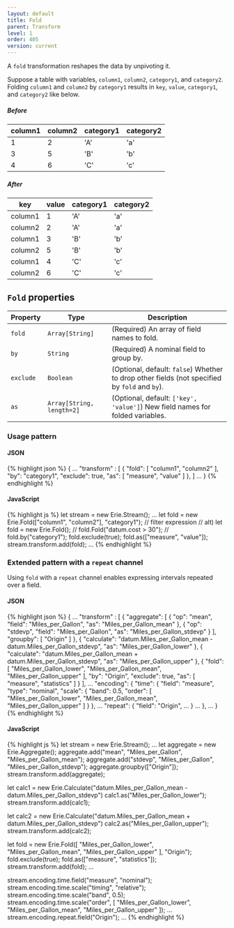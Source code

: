 ```yaml
---
layout: default
title: Fold
parent: Transform
level: 1
order: 405
version: current
---
```


A `fold` transformation reshapes the data by unpivoting it.

Suppose a table with variables, `column1`, `column2`, `category1`, and `category2`.
Folding `column1` and `column2` by `category1` results in `key`, `value`, `category1`, and `category2` like below.

##### Before

| column1 | column2 | category1 | category2 |
| ------- | ------- | --------- | --------- |
| 1 | 2 | 'A' | 'a' |
| 3 | 5 | 'B' | 'b' |
| 4 | 6 | 'C' | 'c' |

##### After

| key | value | category1 | category2 |
| --- | ----- | --------- | --------- |
| column1 | 1 | 'A' | 'a' |
| column2 | 2 | 'A' | 'a' |
| column1 | 3 | 'B' | 'b' |
| column2 | 5 | 'B' | 'b' |
| column1 | 4 | 'C' | 'c' |
| column2 | 6 | 'C' | 'c' |

## `Fold` properties

| Property | Type | Description |
| -------- | ---- | ----------- |
| `fold` | `Array[String]` | (Required) An array of field names to fold. |
| `by` | `String` | (Required) A nominal field to group by. |
| `exclude` | `Boolean` | (Optional, default: `false`) Whether to drop other fields (not specified by `fold` and `by`). |
| `as` | `Array[String, length=2]` | (Optional, default: `['key', 'value']`) New field names for folded variables. |

### Usage pattern

<code-groups>
<code-group>
<h4>JSON</h4>
{% highlight json %}
{
  ...
  "transform" : [
    {
      "fold": [
        "column1", "column2"
      ],
      "by": "category1",
      "exclude": true,
      "as": [
        "measure", "value"
      ]
    },
  ]
  ...
}
{% endhighlight %}
</code-group>
<code-group>
<h4>JavaScript</h4>
{% highlight js %}
let stream = new Erie.Stream();
...
let fold = new Erie.Fold(["column1", "column2"], "category1"); // filter expression
// alt) let fold = new Erie.Fold();
//      fold.Fold("datum.cost > 30");
//      fold.by("category1");
fold.exclude(true);
fold.as(["measure", "value"]);
stream.transform.add(fold);
...
{% endhighlight %}
</code-group>
</code-groups>

### Extended pattern with a `repeat` channel

Using `fold` with a `repeat` channel enables expressing intervals repeated over a field.

<code-groups>
<code-group>
<h4>JSON</h4>
{% highlight json %}
{
  ...
  "transform" : [
    {
      "aggregate": [
        {
          "op": "mean",
          "field": "Miles_per_Gallon",
          "as": "Miles_per_Gallon_mean"
        },
        {
          "op": "stdevp",
          "field": "Miles_per_Gallon",
          "as": "Miles_per_Gallon_stdevp"
        }
      ],
      "groupby": [
        "Origin"
      ]
    },
    {
      "calculate": "datum.Miles_per_Gallon_mean - datum.Miles_per_Gallon_stdevp",
      "as": "Miles_per_Gallon_lower"
    },
    {
      "calculate": "datum.Miles_per_Gallon_mean + datum.Miles_per_Gallon_stdevp",
      "as": "Miles_per_Gallon_upper"
    },
    {
      "fold": [
        "Miles_per_Gallon_lower",
        "Miles_per_Gallon_mean",
        "Miles_per_Gallon_upper"
      ],
      "by": "Origin",
      "exclude": true,
      "as": [
        "measure",
        "statistics"
      ]
    }
  ],
  ...
  "encoding": {
    "time": {
      "field": "measure",
      "type": "nominal",
      "scale": {
        "band": 0.5,
        "order": [
          "Miles_per_Gallon_lower",
          "Miles_per_Gallon_mean",
          "Miles_per_Gallon_upper"
        ]
      }
    },
    ...
    "repeat": {
      "field": "Origin",
      ...
    }
    ...
  },
  ...
}
{% endhighlight %}
</code-group>
<code-group>
<h4>JavaScript</h4>
{% highlight js %}
let stream = new Erie.Stream();
...
let aggregate = new Erie.Aggregate();
aggregate.add("mean", "Miles_per_Gallon", "Miles_per_Gallon_mean");
aggregate.add("stdevp", "Miles_per_Gallon", "Miles_per_Gallon_stdevp");
aggregate.groupby(["Origin"]);
stream.transform.add(aggregate);

let calc1 = new Erie.Calculate("datum.Miles_per_Gallon_mean - datum.Miles_per_Gallon_stdevp")
calc1.as("Miles_per_Gallon_lower");
stream.transform.add(calc1);

let calc2 = new Erie.Calculate("datum.Miles_per_Gallon_mean + datum.Miles_per_Gallon_stdevp")
calc2.as("Miles_per_Gallon_upper");
stream.transform.add(calc2);

let fold = new Erie.Fold([
  "Miles_per_Gallon_lower",
  "Miles_per_Gallon_mean",
  "Miles_per_Gallon_upper"
], "Origin");
fold.exclude(true);
fold.as(["measure", "statistics"]);
stream.transform.add(fold);
...

stream.encoding.time.field("measure", "nominal");
stream.encoding.time.scale("timing", "relative");
stream.encoding.time.scale("band", 0.5);
stream.encoding.time.scale("order", [
  "Miles_per_Gallon_lower",
  "Miles_per_Gallon_mean",
  "Miles_per_Gallon_upper"
]);
...
stream.encoding.repeat.field("Origin");
...
{% endhighlight %}
</code-group>
</code-groups>
